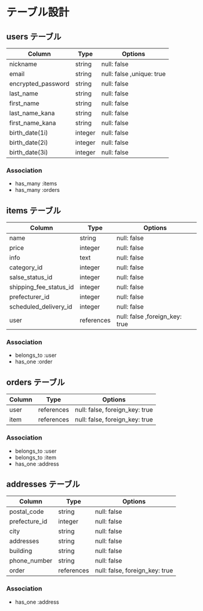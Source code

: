 # テーブル設計

## users テーブル

| Column             | Type    | Options                   |
| ------------------ | ------- | -----------               |
| nickname           | string  | null: false               |
| email              | string  | null: false ,unique: true |
| encrypted_password | string  | null: false               |
| last_name          | string  | null: false               |
| first_name         | string  | null: false               |
| last_name_kana     | string  | null: false               |
| first_name_kana    | string  | null: false               |
| birth_date(1i)     | integer | null: false               |
| birth_date(2i)     | integer | null: false               |
| birth_date(3i)     | integer | null: false               |

### Association

- has_many :items
- has_many :orders

## items テーブル

| Column                  | Type        | Options                        |
| ----------------------- | ----------- | ------------------------------ |
| name                    | string      | null: false                    |
| price                   | integer     | null: false                    |
| info                    | text        | null: false                    |
| category_id             | integer     | null: false                    |
| salse_status_id         | integer     | null: false                    |
| shipping_fee_status_id  | integer     | null: false                    |
| prefecturer_id          | integer     | null: false                    |
| scheduled_delivery_id   | integer     | null: false                    |
| user                    | references  | null: false ,foreign_key: true |

### Association

- belongs_to :user
- has_one    :order

## orders テーブル

| Column | Type       | Options                        |
| ------ | ---------- | ------------------------------ |
| user   | references | null: false, foreign_key: true |
| item   | references | null: false, foreign_key: true |

### Association

- belongs_to :user
- belongs_to :item
- has_one    :address

## addresses テーブル

| Column        | Type        | Options                        |
| ------------- | ----------- | ------------------------------ |
| postal_code   | string      | null: false                    |
| prefecture_id | integer     | null: false                    |
| city          | string      | null: false                    |
| addresses     | string      | null: false                    |
| building      | string      | null: false                    |
| phone_number  | string      | null: false                    |
| order         | references  | null: false, foreign_key: true |

### Association

- has_one :address